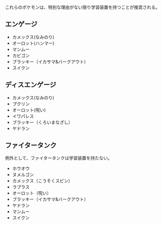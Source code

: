 これらのポケモンは、特別な理由がない限り学習装置を持つことが推奨される。

## エンゲージ

- カメックス(なみのり)
- オーロット(ハンマー)
- マンムー
- カビゴン
- ブラッキー（イカサマ&バークアウト）
- スイクン

## ディスエンゲージ

- カメックス(なみのり)
- プクリン
- オーロット(呪い)
- イワパレス
- ブラッキー（くろいまなざし）
- ヤドラン

## ファイタータンク

例外として、ファイタータンクは学習装置を持たない。

- ホウオウ
- ヌメルゴン
- カメックス（こうそくスピン）
- ラプラス
- オーロット（呪い）
- ブラッキー（イカサマ&バークアウト）
- ヤドラン
- マンムー
- スイクン
